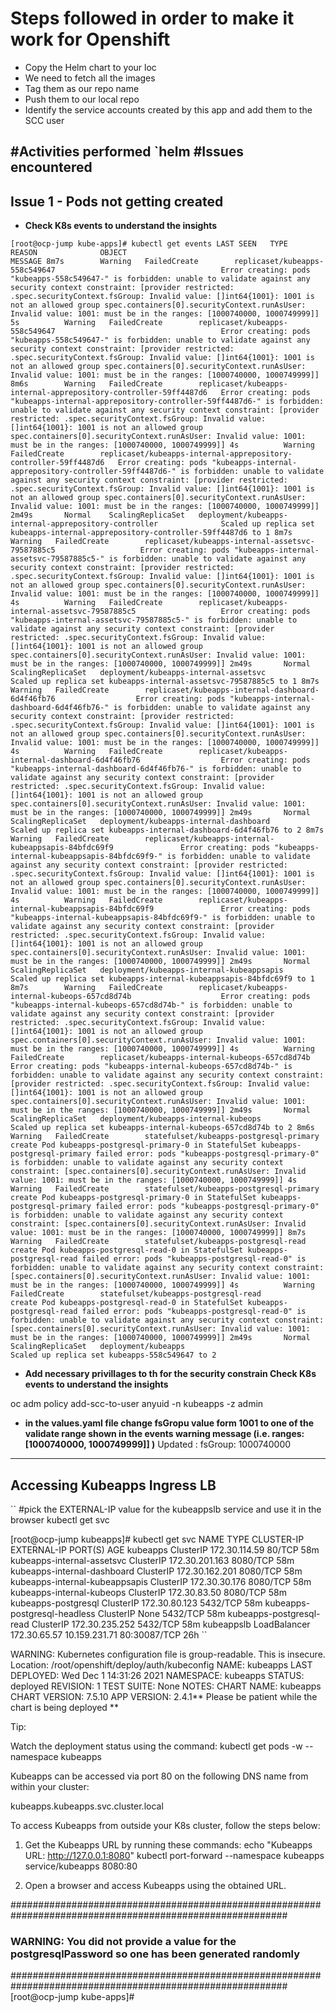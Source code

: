 # Steps followed in order to make it work for Openshift

- Copy the Helm chart to your loc
- We need to fetch all the images
- Tag them as our repo name
- Push them to our local repo
- Identify the service accounts created by this app and add them to the SCC user 



#Activities performed
`helm 
#Issues encountered
-----------------
## Issue 1 - Pods not getting created

- **Check K8s events to understand the insights**

``
[root@ocp-jump kube-apps]# kubectl get events
LAST SEEN   TYPE      REASON              OBJECT                                                             MESSAGE
8m7s        Warning   FailedCreate        replicaset/kubeapps-558c549647                                     Error creating: pods "kubeapps-558c549647-" is forbidden: unable to validate against any security context constraint: [provider restricted: .spec.securityContext.fsGroup: Invalid value: []int64{1001}: 1001 is not an allowed group spec.containers[0].securityContext.runAsUser: Invalid value: 1001: must be in the ranges: [1000740000, 1000749999]]
5s          Warning   FailedCreate        replicaset/kubeapps-558c549647                                     Error creating: pods "kubeapps-558c549647-" is forbidden: unable to validate against any security context constraint: [provider restricted: .spec.securityContext.fsGroup: Invalid value: []int64{1001}: 1001 is not an allowed group spec.containers[0].securityContext.runAsUser: Invalid value: 1001: must be in the ranges: [1000740000, 1000749999]]
8m6s        Warning   FailedCreate        replicaset/kubeapps-internal-apprepository-controller-59ff4487d6   Error creating: pods "kubeapps-internal-apprepository-controller-59ff4487d6-" is forbidden: unable to validate against any security context constraint: [provider restricted: .spec.securityContext.fsGroup: Invalid value: []int64{1001}: 1001 is not an allowed group spec.containers[0].securityContext.runAsUser: Invalid value: 1001: must be in the ranges: [1000740000, 1000749999]]
4s          Warning   FailedCreate        replicaset/kubeapps-internal-apprepository-controller-59ff4487d6   Error creating: pods "kubeapps-internal-apprepository-controller-59ff4487d6-" is forbidden: unable to validate against any security context constraint: [provider restricted: .spec.securityContext.fsGroup: Invalid value: []int64{1001}: 1001 is not an allowed group spec.containers[0].securityContext.runAsUser: Invalid value: 1001: must be in the ranges: [1000740000, 1000749999]]
2m49s       Normal    ScalingReplicaSet   deployment/kubeapps-internal-apprepository-controller              Scaled up replica set kubeapps-internal-apprepository-controller-59ff4487d6 to 1
8m7s        Warning   FailedCreate        replicaset/kubeapps-internal-assetsvc-79587885c5                   Error creating: pods "kubeapps-internal-assetsvc-79587885c5-" is forbidden: unable to validate against any security context constraint: [provider restricted: .spec.securityContext.fsGroup: Invalid value: []int64{1001}: 1001 is not an allowed group spec.containers[0].securityContext.runAsUser: Invalid value: 1001: must be in the ranges: [1000740000, 1000749999]]
4s          Warning   FailedCreate        replicaset/kubeapps-internal-assetsvc-79587885c5                   Error creating: pods "kubeapps-internal-assetsvc-79587885c5-" is forbidden: unable to validate against any security context constraint: [provider restricted: .spec.securityContext.fsGroup: Invalid value: []int64{1001}: 1001 is not an allowed group spec.containers[0].securityContext.runAsUser: Invalid value: 1001: must be in the ranges: [1000740000, 1000749999]]
2m49s       Normal    ScalingReplicaSet   deployment/kubeapps-internal-assetsvc                              Scaled up replica set kubeapps-internal-assetsvc-79587885c5 to 1
8m7s        Warning   FailedCreate        replicaset/kubeapps-internal-dashboard-6d4f46fb76                  Error creating: pods "kubeapps-internal-dashboard-6d4f46fb76-" is forbidden: unable to validate against any security context constraint: [provider restricted: .spec.securityContext.fsGroup: Invalid value: []int64{1001}: 1001 is not an allowed group spec.containers[0].securityContext.runAsUser: Invalid value: 1001: must be in the ranges: [1000740000, 1000749999]]
4s          Warning   FailedCreate        replicaset/kubeapps-internal-dashboard-6d4f46fb76                  Error creating: pods "kubeapps-internal-dashboard-6d4f46fb76-" is forbidden: unable to validate against any security context constraint: [provider restricted: .spec.securityContext.fsGroup: Invalid value: []int64{1001}: 1001 is not an allowed group spec.containers[0].securityContext.runAsUser: Invalid value: 1001: must be in the ranges: [1000740000, 1000749999]]
2m49s       Normal    ScalingReplicaSet   deployment/kubeapps-internal-dashboard                             Scaled up replica set kubeapps-internal-dashboard-6d4f46fb76 to 2
8m7s        Warning   FailedCreate        replicaset/kubeapps-internal-kubeappsapis-84bfdc69f9               Error creating: pods "kubeapps-internal-kubeappsapis-84bfdc69f9-" is forbidden: unable to validate against any security context constraint: [provider restricted: .spec.securityContext.fsGroup: Invalid value: []int64{1001}: 1001 is not an allowed group spec.containers[0].securityContext.runAsUser: Invalid value: 1001: must be in the ranges: [1000740000, 1000749999]]
4s          Warning   FailedCreate        replicaset/kubeapps-internal-kubeappsapis-84bfdc69f9               Error creating: pods "kubeapps-internal-kubeappsapis-84bfdc69f9-" is forbidden: unable to validate against any security context constraint: [provider restricted: .spec.securityContext.fsGroup: Invalid value: []int64{1001}: 1001 is not an allowed group spec.containers[0].securityContext.runAsUser: Invalid value: 1001: must be in the ranges: [1000740000, 1000749999]]
2m49s       Normal    ScalingReplicaSet   deployment/kubeapps-internal-kubeappsapis                          Scaled up replica set kubeapps-internal-kubeappsapis-84bfdc69f9 to 1
8m7s        Warning   FailedCreate        replicaset/kubeapps-internal-kubeops-657cd8d74b                    Error creating: pods "kubeapps-internal-kubeops-657cd8d74b-" is forbidden: unable to validate against any security context constraint: [provider restricted: .spec.securityContext.fsGroup: Invalid value: []int64{1001}: 1001 is not an allowed group spec.containers[0].securityContext.runAsUser: Invalid value: 1001: must be in the ranges: [1000740000, 1000749999]]
4s          Warning   FailedCreate        replicaset/kubeapps-internal-kubeops-657cd8d74b                    Error creating: pods "kubeapps-internal-kubeops-657cd8d74b-" is forbidden: unable to validate against any security context constraint: [provider restricted: .spec.securityContext.fsGroup: Invalid value: []int64{1001}: 1001 is not an allowed group spec.containers[0].securityContext.runAsUser: Invalid value: 1001: must be in the ranges: [1000740000, 1000749999]]
2m49s       Normal    ScalingReplicaSet   deployment/kubeapps-internal-kubeops                               Scaled up replica set kubeapps-internal-kubeops-657cd8d74b to 2
8m6s        Warning   FailedCreate        statefulset/kubeapps-postgresql-primary                            create Pod kubeapps-postgresql-primary-0 in StatefulSet kubeapps-postgresql-primary failed error: pods "kubeapps-postgresql-primary-0" is forbidden: unable to validate against any security context constraint: [spec.containers[0].securityContext.runAsUser: Invalid value: 1001: must be in the ranges: [1000740000, 1000749999]]
4s          Warning   FailedCreate        statefulset/kubeapps-postgresql-primary                            create Pod kubeapps-postgresql-primary-0 in StatefulSet kubeapps-postgresql-primary failed error: pods "kubeapps-postgresql-primary-0" is forbidden: unable to validate against any security context constraint: [spec.containers[0].securityContext.runAsUser: Invalid value: 1001: must be in the ranges: [1000740000, 1000749999]]
8m7s        Warning   FailedCreate        statefulset/kubeapps-postgresql-read                               create Pod kubeapps-postgresql-read-0 in StatefulSet kubeapps-postgresql-read failed error: pods "kubeapps-postgresql-read-0" is forbidden: unable to validate against any security context constraint: [spec.containers[0].securityContext.runAsUser: Invalid value: 1001: must be in the ranges: [1000740000, 1000749999]]
4s          Warning   FailedCreate        statefulset/kubeapps-postgresql-read                               create Pod kubeapps-postgresql-read-0 in StatefulSet kubeapps-postgresql-read failed error: pods "kubeapps-postgresql-read-0" is forbidden: unable to validate against any security context constraint: [spec.containers[0].securityContext.runAsUser: Invalid value: 1001: must be in the ranges: [1000740000, 1000749999]]
2m49s       Normal    ScalingReplicaSet   deployment/kubeapps                                                Scaled up replica set kubeapps-558c549647 to 2
``

- **Add necessary privillages to th for the security constrain Check K8s events to understand the insights**

oc adm policy add-scc-to-user anyuid -n kubeapps -z  admin

- **in the values.yaml file change fsGropu value form 1001 to one of the validate range shown in the events warning message (i.e. ranges: [1000740000, 1000749999]] )**
    Updated : fsGroup: 1000740000
-----------------


## Accessing Kubeapps Ingress LB

``
#pick the EXTERNAL-IP value for the kubeappslb service  and use it in the browser
kubectl get svc 

[root@ocp-jump kubeapps]# kubectl get svc
NAME                             TYPE           CLUSTER-IP       EXTERNAL-IP     PORT(S)        AGE
kubeapps                         ClusterIP      172.30.114.59    <none>          80/TCP         58m
kubeapps-internal-assetsvc       ClusterIP      172.30.201.163   <none>          8080/TCP       58m
kubeapps-internal-dashboard      ClusterIP      172.30.162.201   <none>          8080/TCP       58m
kubeapps-internal-kubeappsapis   ClusterIP      172.30.30.176    <none>          8080/TCP       58m
kubeapps-internal-kubeops        ClusterIP      172.30.83.50     <none>          8080/TCP       58m
kubeapps-postgresql              ClusterIP      172.30.80.123    <none>          5432/TCP       58m
kubeapps-postgresql-headless     ClusterIP      None             <none>          5432/TCP       58m
kubeapps-postgresql-read         ClusterIP      172.30.235.252   <none>          5432/TCP       58m
kubeappslb                       LoadBalancer   172.30.65.57     10.159.231.71   80:30087/TCP   26h
``

WARNING: Kubernetes configuration file is group-readable. This is insecure. Location: /root/openshift/deploy/auth/kubeconfig
NAME: kubeapps
LAST DEPLOYED: Wed Dec  1 14:31:26 2021
NAMESPACE: kubeapps
STATUS: deployed
REVISION: 1
TEST SUITE: None
NOTES:
CHART NAME: kubeapps
CHART VERSION: 7.5.10
APP VERSION: 2.4.1** Please be patient while the chart is being deployed **

Tip:

  Watch the deployment status using the command: kubectl get pods -w --namespace kubeapps

Kubeapps can be accessed via port 80 on the following DNS name from within your cluster:

   kubeapps.kubeapps.svc.cluster.local

To access Kubeapps from outside your K8s cluster, follow the steps below:

1. Get the Kubeapps URL by running these commands:
   echo "Kubeapps URL: http://127.0.0.1:8080"
   kubectl port-forward --namespace kubeapps service/kubeapps 8080:80

2. Open a browser and access Kubeapps using the obtained URL.

##########################################################################################################
### WARNING: You did not provide a value for the postgresqlPassword so one has been generated randomly ###
##########################################################################################################
[root@ocp-jump kube-apps]#



